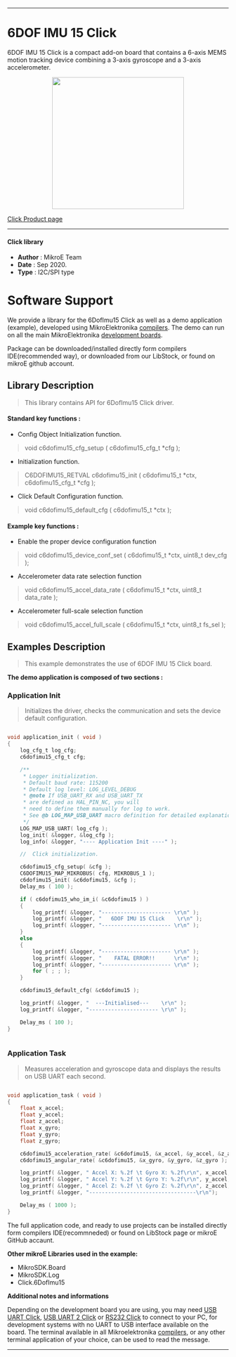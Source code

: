 
---
# 6DOF IMU 15 Click

6DOF IMU 15 Click is a compact add-on board that contains a 6-axis MEMS motion tracking device combining a 3-axis gyroscope and a 3-axis accelerometer.

<p align="center">
  <img src="https://download.mikroe.com/images/click_for_ide/6dofimu15_click.png" height=300px>
</p>


[Click Product page](https://www.mikroe.com/6dof-imu-15-click)

---


#### Click library 

- **Author**        : MikroE Team
- **Date**          : Sep 2020.
- **Type**          : I2C/SPI type


# Software Support

We provide a library for the 6DofImu15 Click 
as well as a demo application (example), developed using MikroElektronika 
[compilers](https://shop.mikroe.com/compilers). 
The demo can run on all the main MikroElektronika [development boards](https://shop.mikroe.com/development-boards).

Package can be downloaded/installed directly form compilers IDE(recommended way), or downloaded from our LibStock, or found on mikroE github account. 

## Library Description

> This library contains API for 6DofImu15 Click driver.

#### Standard key functions :

- Config Object Initialization function.
> void c6dofimu15_cfg_setup ( c6dofimu15_cfg_t *cfg ); 
 
- Initialization function.
> C6DOFIMU15_RETVAL c6dofimu15_init ( c6dofimu15_t *ctx, c6dofimu15_cfg_t *cfg );

- Click Default Configuration function.
> void c6dofimu15_default_cfg ( c6dofimu15_t *ctx );

#### Example key functions :

- Enable the proper device configuration function
> void c6dofimu15_device_conf_set ( c6dofimu15_t *ctx, uint8_t dev_cfg );
 
- Accelerometer data rate selection function
> void c6dofimu15_accel_data_rate ( c6dofimu15_t *ctx, uint8_t data_rate );

- Accelerometer full-scale selection function
> void c6dofimu15_accel_full_scale ( c6dofimu15_t *ctx, uint8_t fs_sel );

## Examples Description

> This example demonstrates the use of 6DOF IMU 15 Click board.

**The demo application is composed of two sections :**

### Application Init 

> Initializes the driver, checks the communication and sets the device default configuration.

```c

void application_init ( void )
{
    log_cfg_t log_cfg;
    c6dofimu15_cfg_t cfg;

    /** 
     * Logger initialization.
     * Default baud rate: 115200
     * Default log level: LOG_LEVEL_DEBUG
     * @note If USB_UART_RX and USB_UART_TX 
     * are defined as HAL_PIN_NC, you will 
     * need to define them manually for log to work. 
     * See @b LOG_MAP_USB_UART macro definition for detailed explanation.
     */
    LOG_MAP_USB_UART( log_cfg );
    log_init( &logger, &log_cfg );
    log_info( &logger, "---- Application Init ----" );

    //  Click initialization.

    c6dofimu15_cfg_setup( &cfg );
    C6DOFIMU15_MAP_MIKROBUS( cfg, MIKROBUS_1 );
    c6dofimu15_init( &c6dofimu15, &cfg );
    Delay_ms ( 100 );

    if ( c6dofimu15_who_im_i( &c6dofimu15 ) )
    {
        log_printf( &logger, "---------------------- \r\n" );
        log_printf( &logger, "   6DOF IMU 15 Click    \r\n" );
        log_printf( &logger, "---------------------- \r\n" );
    }
    else
    {
        log_printf( &logger, "---------------------- \r\n" );
        log_printf( &logger, "    FATAL ERROR!!      \r\n" );
        log_printf( &logger, "---------------------- \r\n" );
        for ( ; ; );
    }

    c6dofimu15_default_cfg( &c6dofimu15 );

    log_printf( &logger, "  ---Initialised---    \r\n" );
    log_printf( &logger, "---------------------- \r\n" );

    Delay_ms ( 100 );
}
  
```

### Application Task

> Measures acceleration and gyroscope data and displays the results on USB UART each second.

```c

void application_task ( void )
{
    float x_accel;
    float y_accel;
    float z_accel;
    float x_gyro;
    float y_gyro;
    float z_gyro;

    c6dofimu15_acceleration_rate( &c6dofimu15, &x_accel, &y_accel, &z_accel );
    c6dofimu15_angular_rate( &c6dofimu15, &x_gyro, &y_gyro, &z_gyro );

    log_printf( &logger, " Accel X: %.2f \t Gyro X: %.2f\r\n", x_accel, x_gyro );
    log_printf( &logger, " Accel Y: %.2f \t Gyro Y: %.2f\r\n", y_accel, y_gyro );
    log_printf( &logger, " Accel Z: %.2f \t Gyro Z: %.2f\r\n", z_accel, z_gyro );
    log_printf( &logger, "----------------------------------\r\n");

    Delay_ms ( 1000 );
} 

```

The full application code, and ready to use projects can be  installed directly form compilers IDE(recommneded) or found on LibStock page or mikroE GitHub accaunt.

**Other mikroE Libraries used in the example:** 

- MikroSDK.Board
- MikroSDK.Log
- Click.6DofImu15

**Additional notes and informations**

Depending on the development board you are using, you may need 
[USB UART Click](https://shop.mikroe.com/usb-uart-click), 
[USB UART 2 Click](https://shop.mikroe.com/usb-uart-2-click) or 
[RS232 Click](https://shop.mikroe.com/rs232-click) to connect to your PC, for 
development systems with no UART to USB interface available on the board. The 
terminal available in all Mikroelektronika 
[compilers](https://shop.mikroe.com/compilers), or any other terminal application 
of your choice, can be used to read the message.



---
